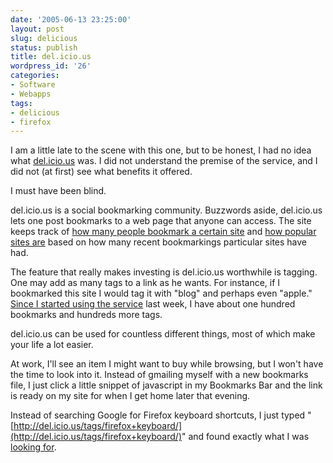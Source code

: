 ```yaml
---
date: '2005-06-13 23:25:00'
layout: post
slug: delicious
status: publish
title: del.icio.us
wordpress_id: '26'
categories:
- Software
- Webapps
tags:
- delicious
- firefox
---
```


I am a little late to the scene with this one, but to be honest, I had no idea what [del.icio.us](http://del.icio.us/) was.  I did not understand the premise of the service, and I did not (at first) see what benefits it offered.

I must have been blind.

del.icio.us is a social bookmarking community.  Buzzwords aside, del.icio.us lets one post bookmarks to a web page that anyone can access.  The site keeps track of [how many people bookmark a certain site](http://del.icio.us/url/e47d06a59309774edab56813438bd3ce) and [how popular sites are](http://del.icio.us/popular/) based on how many recent bookmarkings particular sites have had.

The feature that really makes investing is del.icio.us worthwhile is tagging.  One may add as many tags to a link as he wants.  For instance, if I bookmarked this site I would tag it with "blog" and perhaps even "apple."  [Since I started using the service](http://del.icio.us/third) last week, I have about one hundred bookmarks and hundreds more tags.

del.icio.us can be used for countless different things, most of which make your life a lot easier.

At work, I'll see an item I might want to buy while browsing, but I won't have the time to look into it.  Instead of gmailing myself with a new bookmarks file, I just click a little snippet of javascript in my Bookmarks Bar and the link is ready on my site for when I get home later that evening.

Instead of searching Google for Firefox keyboard shortcuts, I just typed "[http://del.icio.us/tags/firefox+keyboard/](http://del.icio.us/tags/firefox+keyboard/)" and found exactly what I was [looking for](http://www.mozilla.org/support/firefox/keyboard).
